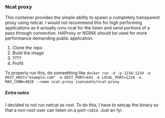 ### Ncat proxy 

This container provides the simple ability to spawn a completely transparent proxy using netcat. I would not recommend this for high performing applications as it actually runs ncat for the listen and send portions of a pass through connection.
HAProxy or NGINX should be used for more performance demanding public application.


1. Clone the repo
2. Build the image
3. ????
4. Profit


To properly run this, do someething like `docker run -d -p 1234:1234 -e DEST_HOST="example.com" -e DEST_PORT=443 -e LOCAL_PORT=1234 -e MAX_CONN=4028 --name ncat-proxy inanimate/ncat-proxy`

##### Extra notes

I decided to not run netcat as root. To do this, I have to setcap the binary so that a non-root user can listen on a port `<1024`. Just an fyi.

